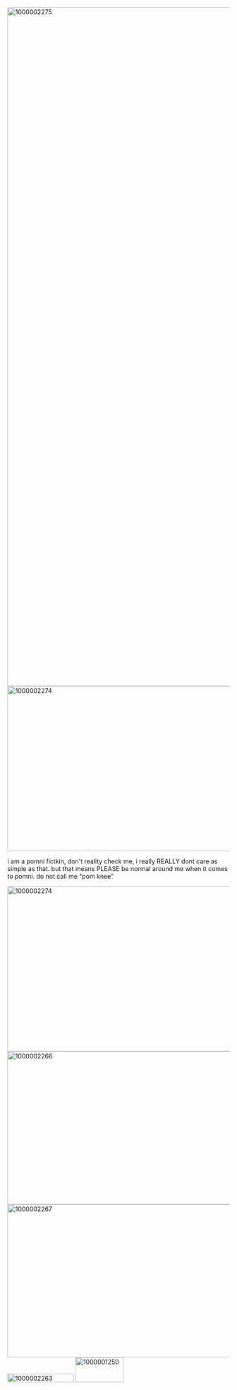 <img width="2048" height="1536" alt="1000002275" src="https://github.com/user-attachments/assets/28f390fe-784d-421c-8ba3-24e1c31014df" />


<img width="1280" height="374" alt="1000002274" src="https://github.com/user-attachments/assets/d7ddbd37-0dbb-47a1-8355-aab2e3e4fc1f" />

i am a pomni fictkin, don't reality check me, i really REALLY dont care as simple as that. but that means PLEASE be normal around me when it comes to pomni. do not call me "pom knee" 

<img width="1280" height="374" alt="1000002274" src="https://github.com/user-attachments/assets/defd59cc-8114-4126-94f3-935c7c6dca52" />

<img width="1600" height="346" alt="1000002266" src="https://github.com/user-attachments/assets/6dc02db9-33ae-447f-89af-59c0a117cec4" />

<img width="1600" height="346" alt="1000002267" src="https://github.com/user-attachments/assets/81ab93b4-9d74-4a30-bb2f-2fc0899e949a" />

<img width="150" height="20" alt="1000002263" src="https://github.com/user-attachments/assets/9362e60d-bc5e-428f-b514-92b23c6ec15f" />

<img width="110" height="57" alt="1000001250" src="https://github.com/user-attachments/assets/f81017f3-8f70-402f-9d5e-68cf6f4b0f69" />
